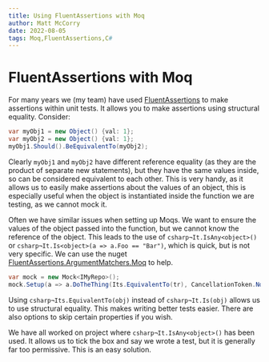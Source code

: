 ```yaml
---
title: Using FluentAssertions with Moq
author: Matt McCorry
date: 2022-08-05
tags: Moq,FluentAssertions,C#
---
```


# FluentAssertions with Moq

For many years we (my team) have used [FluentAssertions](https://fluentassertions.com) to make assertions within unit tests. It allows you to make assertions using structural equality. Consider:

```csharp
var myObj1 = new Object() {val: 1};
var myObj2 = new Object() {val: 1};
myObj1.Should().BeEquivalentTo(myObj2);
```

Clearly `myObj1` and `myObj2` have different reference equality (as they are the product of separate new statements), but they have the same values inside, so can be considered equivalent to each other. This is very handy, as it allows us to easily make assertions about the values of an object, this is especially useful when the object is instantiated inside the function we are testing, as we cannot mock it.

Often we have similar issues when setting up Moqs. We want to ensure the values of the object passed into the function, but we cannot know the reference of the object. This leads to the use of `csharp¬It.IsAny<object>()` or `csharp¬It.Is<object>(a => a.Foo == "Bar")`, which is quick, but is not very specific. We can use the nuget
[FluentAssertions.ArgumentMatchers.Moq](https://github.com/ronaldbosma/FluentAssertions.ArgumentMatchers.Moq) to help.

```csharp
var mock = new Mock<IMyRepo>();
mock.Setup(a => a.DoTheThing(Its.EquivalentTo(tr), CancellationToken.None)).Returns(Task.CompletedTask);
```

Using `csharp¬Its.EquivalentTo(obj)` instead of `csharp¬It.Is(obj)` allows us to use structural equality. This makes writing better tests easier. There are also options to skip certain properties if you wish.

We have all worked on project where `csharp¬It.IsAny<object>()` has been used. It allows us to tick the box and say we wrote a test, but it is generally far too permissive. This is an easy solution.
